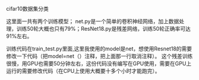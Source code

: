 cifar10数据集分类

这里面一共有两个训练模型； net.py是一个简单的卷积神经网络，加上数据处理，训练50轮大概也只有79%；ResNet18.py是残差网络，训练50轮正确率可达91%左右。

训练代码在train_test.py里面,这里我使用的model是net，想使用Resnet18的需要修改一下代码（把model=net（）注释，把上面那一行取消注释）。 这个残差训练很慢，用GPU也需要50分钟左右，这份代码没有编写在GPU使用，需要在GPU上运行的需要修改代码（在CPU上使用大概要十多个小时才能跑完）。
